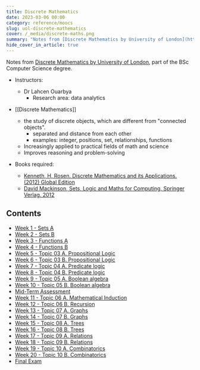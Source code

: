 ```yaml
---
title: Discrete Mathematics
date: 2023-03-06 00:00
category: reference/moocs
slug: uol-discrete-mathematics
cover: /_media/discrete-maths.png
summary: "Notes from [Discrete Mathematics by University of London](https://www.coursera.org/learn/uol-discrete-mathematics)"
hide_cover_in_article: true
---
```


Notes from [Discrete Mathematics by University of London](https://www.coursera.org/learn/uol-discrete-mathematics/), part of the BSc Computer Science degree.

* Instructors:
    *  Dr Lahcen Ouarbya
        * Research area: data analytics
    
* [[Discrete Mathematics]]
    * the study of discrete objects, which are different from "connected objects".
        * separated and distance from each other
        * examples: integer, positions, set, relationships, functions
    * Increasingly applied to practical fields of math and science
    * Improves reasoning and problem-solving
    
* Books required:
    * [Kenneth, H, Rosen. Discrete Mathematics and its Applications. (2012) Global Edition](https://www.amazon.com.au/Discrete-Mathematics-Applications-Kenneth-Rosen/dp/0072899050)
    * [David Mackinson, Sets, Logic and Maths for Computing, Springer Verlag. 2012](https://www.amazon.com/Computing-Undergraduate-Topics-Computer-Science/dp/1447124995)
    
## Contents

* [Week 1 - Sets A](week-1-sets-a.md)
* [Week 2 - Sets B](week-2-sets-b.md)
* [Week 3 - Functions A](week-3-function-a.md)
* [Week 4 - Functions B](week-4-functions-b.md)
* [Week 5 - Topic 03 A. Propositional Logic](week-5-prop-logic-a.md)
* [Week 6 - Topic 03 B. Propositional Logic](week-6-prop-logic-b.md)
* [Week 7 - Topic 04 A. Predicate logic](week-7-predicate-logic-a.md)
* [Week 8 - Topic 04 B. Predicate logic](week-8.md)
* [Week 9 - Topic 05 A. Boolean algebra](week-9.md)
* [Week 10 - Topic 05 B. Boolean algebra](week-10.md)
* [Mid-Term Assessment](mid-term-assessment.md)
* [Week 11 - Topic 06 A. Mathematical Induction](week-11.md)
* [Week 12 - Topic 06 B. Recursion](week-12.md)
* [Week 13 - Topic 07 A. Graphs](week-13.md)
* [Week 14 - Topic 07 B. Graphs](week-14.md)
* [Week 15 - Topic 08 A. Trees](week-15.md)
* [Week 16 - Topic 08 B. Trees](week-16.md)
* [Week 17 - Topic 09 A. Relations](week-17.md)
* [Week 18 - Topic 09 B. Relations](week-18.md)
* [Week 19 - Topic 10 A. Combinatorics](week-19.md)
* [Week 20 - Topic 10 B. Combinatorics](week-20.md)
* [Final Exam](final-exam.md)
